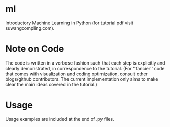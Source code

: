# ml
Introductory Machine Learning in Python (for tutorial pdf visit suwangcompling.com).

# Note on Code
The code is written in a verbose fashion such that each step is explicitly and clearly demonstrated, in correspondence to the tutorial. (For ''fancier'' code that comes with visualization and coding optimization, consult other blogs/github contributors. The current implementation only aims to make clear the main ideas covered in the tutorial.)  

# Usage
Usage examples are included at the end of .py files.



